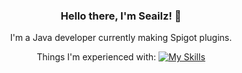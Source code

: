 <div align="center">
  
  ### Hello there, I'm Seailz! 🦭
  I'm a Java developer currently making Spigot plugins.
  
  Things I'm experienced with:
  [![My Skills](https://skillicons.dev/icons?i=java,html,css,js,linux,idea,github,discord)](https://skillicons.dev)
  
</div>
